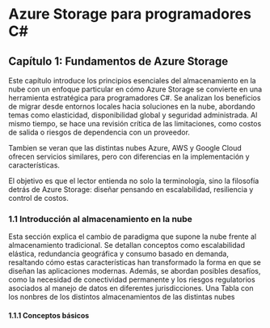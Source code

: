 # Azure Storage para programadores C\#

## Capítulo 1: Fundamentos de Azure Storage

Este capítulo introduce los principios esenciales del almacenamiento en la nube con un enfoque particular en cómo Azure Storage se convierte en una herramienta estratégica para programadores C#. Se analizan los beneficios de migrar desde entornos locales hacia soluciones en la nube, abordando temas como elasticidad, disponibilidad global y seguridad administrada. Al mismo tiempo, se hace una revisión crítica de las limitaciones, como costos de salida o riesgos de dependencia con un proveedor. 

Tambien se veran que las distintas nubes Azure, AWS y Google Cloud ofrecen servicios similares, pero con diferencias en la implementación y características.

El objetivo es que el lector entienda no solo la terminología, sino la filosofía detrás de Azure Storage: diseñar pensando en escalabilidad, resiliencia y control de costos.

### 1.1 Introducción al almacenamiento en la nube

Esta sección explica el cambio de paradigma que supone la nube frente al almacenamiento tradicional. Se detallan conceptos como escalabilidad elástica, redundancia geográfica y consumo basado en demanda, resaltando cómo estas características han transformado la forma en que se diseñan las aplicaciones modernas. Además, se abordan posibles desafíos, como la necesidad de conectividad permanente y los riesgos regulatorios asociados al manejo de datos en diferentes jurisdicciones. Una Tabla con los nonbres de los distintos almacenamientos de las distintas nubes

#### 1.1.1 Conceptos básicos

